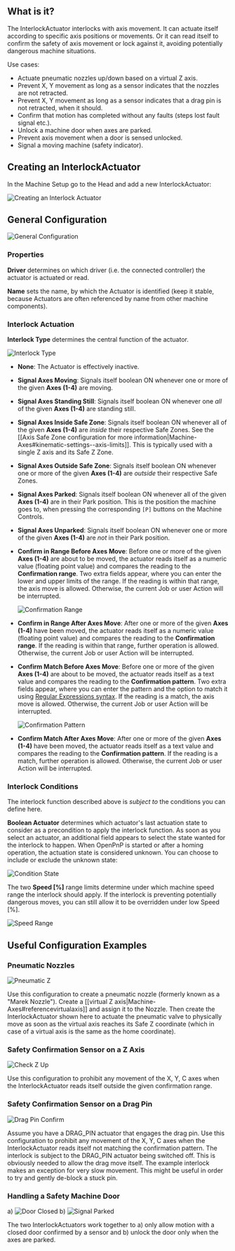 ## What is it?
The InterlockActuator interlocks with axis movement. It can actuate itself according to specific axis positions or movements. Or it can read itself to confirm the safety of axis movement or lock against it, avoiding potentially dangerous machine situations. 

Use cases:
* Actuate pneumatic nozzles up/down based on a virtual Z axis. 
* Prevent X, Y movement as long as a sensor indicates that the nozzles are not retracted.
* Prevent X, Y movement as long as a sensor indicates that a drag pin is not retracted, when it should.
* Confirm that motion has completed without any faults (steps lost fault signal etc.).
* Unlock a machine door when axes are parked. 
* Prevent axis movement when a door is sensed unlocked. 
* Signal a moving machine (safety indicator).

## Creating an InterlockActuator
In the Machine Setup go to the Head and add a new InterlockActuator:

![Creating an Interlock Actuator](https://user-images.githubusercontent.com/9963310/98390153-482ab700-2055-11eb-9ca5-557f82dd2e91.png)

## General Configuration 

![General Configuration](https://user-images.githubusercontent.com/9963310/98390535-cc7d3a00-2055-11eb-9095-ec8ac97056bf.png)

### Properties

**Driver** determines on which driver (i.e. the connected controller) the actuator is actuated or read. 

**Name** sets the name, by which the Actuator is identified (keep it stable, because Actuators are often referenced by name from other machine components). 

### Interlock Actuation

**Interlock Type** determines the central function of the actuator. 

![Interlock Type](https://user-images.githubusercontent.com/9963310/98391311-c471ca00-2056-11eb-88ce-85f303b3f158.png)

* **None**: The Actuator is effectively inactive.

* **Signal Axes Moving**: Signals itself boolean ON whenever one or more of the given **Axes (1-4)** are moving. 

* **Signal Axes Standing Still**: Signals itself boolean ON whenever one _all_ of the given **Axes (1-4)** are standing still. 

* **Signal Axes Inside Safe Zone**: Signals itself boolean ON whenever all of the given **Axes (1-4)** are _inside_ their respective Safe Zones. See the [[Axis Safe Zone configuration for more information|Machine-Axes#kinematic-settings--axis-limits]]. This is typically used with a single Z axis and its Safe Z Zone. 

* **Signal Axes Outside Safe Zone**: Signals itself boolean ON whenever one or more of the given **Axes (1-4)** are _outside_ their respective Safe Zones. 

* **Signal Axes Parked**: Signals itself boolean ON whenever all of the given **Axes (1-4)** are in their Park position. This is the position the machine goes to, when pressing the corresponding `[P]` buttons on the Machine Controls. 

* **Signal Axes Unparked**: Signals itself boolean ON whenever one or more of the given **Axes (1-4)** are _not_ in their Park position.  

* **Confirm in Range Before Axes Move**: Before one or more of the given **Axes (1-4)** are about to be moved, the actuator reads itself as a numeric value (floating point value) and compares the reading to the **Confirmation range**. Two extra fields appear, where you can enter the lower and upper limits of the range. If the reading is within that range, the axis move is allowed. Otherwise, the current Job or user Action will be interrupted. 

  ![Confirmation Range](https://user-images.githubusercontent.com/9963310/98393188-3ba85d80-2059-11eb-92d2-623cb08cd226.png)

* **Confirm in Range After Axes Move**: After one or more of the given **Axes (1-4)** have been moved, the actuator reads itself as a numeric value (floating point value) and compares the reading to the **Confirmation range**. If the reading is within that range, further operation is allowed. Otherwise, the current Job or user Action will be interrupted. 

* **Confirm Match Before Axes Move**: Before one or more of the given **Axes (1-4)** are about to be moved, the actuator reads itself as a text value and compares the reading to the **Confirmation pattern**. Two extra fields appear, where you can enter the pattern and the option to match it using [Regular Expressions syntax](https://en.wikipedia.org/wiki/Regular_expression). If the reading is a match, the axis move is allowed. Otherwise, the current Job or user Action will be interrupted. 

  ![Confirmation Pattern](https://user-images.githubusercontent.com/9963310/98394542-38ae6c80-205b-11eb-990e-48aea81dd7d6.png)

* **Confirm Match After Axes Move**: After one or more of the given **Axes (1-4)** have been moved, the actuator reads itself as a text value and compares the reading to the **Confirmation pattern**. If the reading is a match, further operation is allowed. Otherwise, the current Job or user Action will be interrupted. 

### Interlock Conditions

The interlock function described above is _subject to_ the conditions you can define here. 

**Boolean Actuator** determines which actuator's last actuation state to consider as a precondition to apply the interlock function. As soon as you select an actuator, an additional field appears to select the state wanted for the interlock to happen. When OpenPnP is started or after a homing operation, the actuation state is considered unknown. You can choose to include or exclude the unknown state:  

![Condition State](https://user-images.githubusercontent.com/9963310/98395354-6ba53000-205c-11eb-8624-ba4791171ea9.png)

The two **Speed [%]** range limits determine under which machine speed range the interlock should apply. If the interlock is preventing potentially dangerous moves, you can still allow it to be overridden under low Speed [%]. 

![Speed Range](https://user-images.githubusercontent.com/9963310/98395737-fd14a200-205c-11eb-8291-afe001405e9e.png)

## Useful Configuration Examples

### Pneumatic Nozzles

![Pneumatic Z](https://user-images.githubusercontent.com/9963310/98396119-89bf6000-205d-11eb-879d-a108bef3e59b.png)

Use this configuration to create a pneumatic nozzle (formerly known as a "Marek Nozzle"). Create a [[virtual Z axis|Machine-Axes#referencevirtualaxis]] and assign it to the Nozzle. Then create the InterlockActuator shown here to actuate the pneumatic valve to physically move as soon as the virtual axis reaches its Safe Z coordinate (which in case of a virtual axis is the same as the home coordinate).

### Safety Confirmation Sensor on a Z Axis

![Check Z Up](https://user-images.githubusercontent.com/9963310/98396529-2550d080-205e-11eb-9fd5-ee2ac5b7b102.png)

Use this configuration to prohibit any movement of the X, Y, C axes when the InterlockActuator reads itself outside the given confirmation range. 

### Safety Confirmation Sensor on a Drag Pin

![Drag Pin Confirm](https://user-images.githubusercontent.com/9963310/98399736-29cbb800-2063-11eb-8ff3-57e94c8a3d78.png)

Assume you have a DRAG_PIN actuator that engages the drag pin. Use this configuration to prohibit any movement of the X, Y, C axes when the InterlockActuator reads itself not matching the confirmation pattern. The interlock is subject to the DRAG_PIN actuator being switched off. This is obviously needed to allow the drag move itself. The example interlock makes an exception for very slow movement. This might be useful in order to try and gently de-block a stuck pin. 

### Handling a Safety Machine Door

a) ![Door Closed](https://user-images.githubusercontent.com/9963310/98400604-96938200-2064-11eb-9777-342bbcbebb66.png)
 b) ![Signal Parked](https://user-images.githubusercontent.com/9963310/98400561-824f8500-2064-11eb-8b07-e804a64ea16f.png)

The two InterlockActuators work together to a) only allow motion with a closed door confirmed by a sensor and b) unlock the door only when the axes are parked.  

